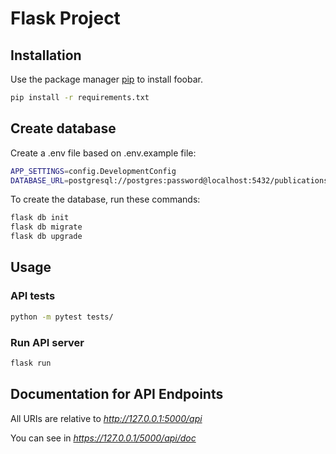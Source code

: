 # Flask Project

## Installation

Use the package manager [pip](https://pip.pypa.io/en/stable/) to install foobar.

```bash
pip install -r requirements.txt
```

## Create database

Create a .env file based on .env.example file:

```bash
APP_SETTINGS=config.DevelopmentConfig
DATABASE_URL=postgresql://postgres:password@localhost:5432/publications
```

To create the database, run these commands:

```bash
flask db init
flask db migrate
flask db upgrade
```

## Usage

### API tests

```bash
python -m pytest tests/
```

### Run API server

```bash
flask run
```

## Documentation for API Endpoints

All URIs are relative to *http://127.0.0.1:5000/api*

You can see in *https://127.0.0.1/5000/api/doc*